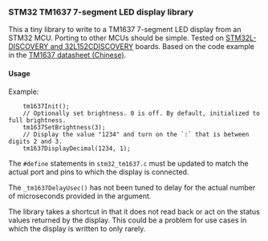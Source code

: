 ### STM32 TM1637 7-segment LED display library

This a tiny library to write to a TM1637 7-segment LED display from an STM32 MCU. Porting to other MCUs should be simple. Tested on [STM32L-DISCOVERY and 32L152CDISCOVERY](http://www.st.com/web/catalog/tools/FM116/SC959/SS1532/PF250990?sc=internet/evalboard/product/250990.jsp) boards. Based on the code example in the [TM1637 datasheet (Chinese)](http://www.seeedstudio.com/wiki/images/c/c3/TM1637_datasheet.pdf).

#### Usage

Example:

```
    tm1637Init();
    // Optionally set brightness. 0 is off. By default, initialized to full brightness.
    tm1637SetBrightness(3);
    // Display the value "1234" and turn on the `:` that is between digits 2 and 3.
    tm1637DisplayDecimal(1234, 1);
```

The `#define` statements in `stm32_tm1637.c` must be updated to match the actual port and pins to which the display is connected.

The `_tm1637DelayUsec()` has not been tuned to delay for the actual number of microseconds provided in the argument.

The library takes a shortcut in that it does not read back or act on the status values returned by the display. This could be a problem for use cases in which the display is written to only rarely.
